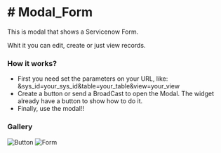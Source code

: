 # # Modal_Form

This is modal that shows a Servicenow Form.

Whit it you can edit, create or just view records.

### How it works?

- First you need set the parameters on your URL, like: &sys_id=your_sys_id&table=your_table&view=your_view
- Create a button or send a BroadCast to open the Modal. The widget already have a button to show how to do it.
- Finally, use the modal!!

### Gallery
![Button](https://github.com/MAnzolin/ServiceNow-Functions/blob/master/Components/Modal%20-%20Form/button.png)
![Form](https://github.com/MAnzolin/ServiceNow-Functions/blob/master/Components/Modal%20-%20Form/form.png)
